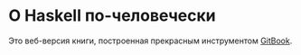 О Haskell по-человечески
========================

Это веб-версия книги, построенная прекрасным инструментом [GitBook](http://www.gitbook.io/).
